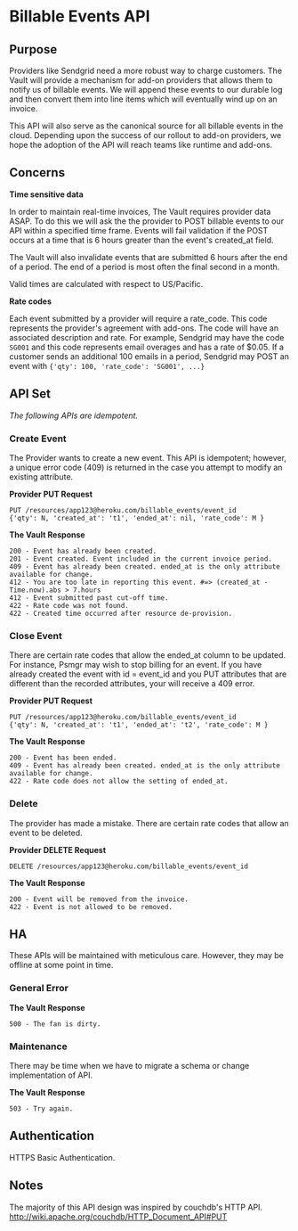# Billable Events API

## Purpose

Providers like Sendgrid need a more robust way to charge customers. The Vault will provide a mechanism for add-on providers that allows them to notify us of billable events. We will append these events to our durable log and then convert them into line items which will eventually wind up on an invoice.

This API will also serve as the canonical source for all billable events in the cloud. Depending upon the success of our rollout to add-on providers, we hope the adoption of the API will reach teams like runtime and add-ons.


## Concerns

**Time sensitive data**

In order to maintain real-time invoices, The Vault requires provider data ASAP. To do this we will ask the the provider to POST billable events to our API within a specified time frame. Events will fail validation if the POST occurs at a time that is 6 hours greater than the event's created_at field.

The Vault will also invalidate events that are submitted 6 hours after the end of a period. The end of a period is most often the final second in a month.

Valid times are calculated with respect to US/Pacific.

**Rate codes**

Each event submitted by a provider will require a rate_code. This code represents the provider's agreement with add-ons. The code will have an associated description and rate. For example, Sendgrid may have the code `SG001` and this code represents email overages and has a rate of $0.05. If a customer sends an additional 100 emails in a period, Sendgrid may POST an event with `{'qty': 100, 'rate_code': 'SG001', ...}`

## API Set

*The following APIs are idempotent.*

### Create Event

The Provider wants to create a new event. This API is idempotent; however, a unique error code (409) is returned in the case you attempt to modify an existing attribute.

**Provider PUT Request**

```
PUT /resources/app123@heroku.com/billable_events/event_id
{'qty': N, 'created_at': 't1', 'ended_at': nil, 'rate_code': M }
```

**The Vault Response**

```
200 - Event has already been created.
201 - Event created. Event included in the current invoice period.
409 - Event has already been created. ended_at is the only attribute available for change.
412 - You are too late in reporting this event. #=> (created_at - Time.now).abs > 7.hours
412 - Event submitted past cut-off time.
422 - Rate code was not found.
422 - Created time occurred after resource de-provision.
```
### Close Event

There are certain rate codes that allow the ended_at column to be updated. For instance, Psmgr may wish to stop billing for an event. If you have already created the event with id = event_id and you PUT attributes that are different than the recorded attributes, your will receive a 409 error.

**Provider PUT Request**

```
PUT /resources/app123@heroku.com/billable_events/event_id
{'qty': N, 'created_at': 't1', 'ended_at': 't2', 'rate_code': M }
```

**The Vault Response**

```
200 - Event has been ended.
409 - Event has already been created. ended_at is the only attribute available for change.
422 - Rate code does not allow the setting of ended_at.
```

### Delete

The provider has made a mistake. There are certain rate codes that allow an event to be deleted.

**Provider DELETE Request**

```
DELETE /resources/app123@heroku.com/billable_events/event_id
```

**The Vault Response**

```
200 - Event will be removed from the invoice.
422 - Event is not allowed to be removed.
```

## HA

These APIs will be maintained with meticulous care. However, they may be offline at some point in time.

### General Error

**The Vault Response**

```
500 - The fan is dirty.
```

### Maintenance

There may be time when we have to migrate a schema or change implementation of API.

**The Vault Response**

```
503 - Try again.
```
## Authentication

HTTPS Basic Authentication.

## Notes

The majority of this API design was inspired by couchdb's HTTP API.
http://wiki.apache.org/couchdb/HTTP_Document_API#PUT
